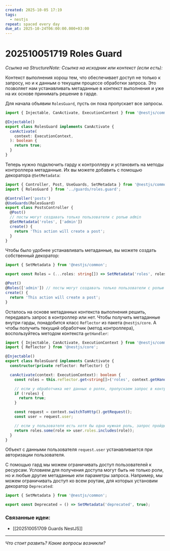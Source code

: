 ```yaml
---
created: 2025-10-05 17:19
tags:
  - nestjs
repeat: spaced every day
due_at: 2025-10-24T06:00:00.000+03:00
---
```

# 202510051719 Roles Guard

*Ссылка на StructureNote:*
*Ссылка на исходник или контекст (если есть):* 

Контекст выполнения хорош тем, что обеспечивает доступ не только к запросу, но и к данным о текущем процессе обработки запроса. Это позволяет нам устанавливать метаданные в контекст выполнения и уже на их основе принимать решение в гарде.

Для начала объявим `RolesGuard`, пусть он пока пропускает все запросы.

```ts
import { Injectable, CanActivate, ExecutionContext } from '@nestjs/common';

@Injectable()
export class RolesGuard implements CanActivate {
  canActivate(
    context: ExecutionContext,
  ): boolean {
    return true;
  }
}
```

Теперь нужно подключить гарду к контроллеру и установить на методы контроллера метаданные. Их вы можете добавить с помощью декоратора `@SetMetadata`:

```ts
import { Controller, Post, UseGuards, SetMetadata } from '@nestjs/common';
import { RolesGuard } from '../guards/roles.guard';

@Controller('posts')
@UseGuards(RolesGuard)
export class PostsController {
  @Post()
  // посты могут создавать только пользователи с ролью admin
  @SetMetadata('roles', ['admin']) 
  create() {
    return 'This action will create a post';
  }
}
```

Чтобы было удобнее устанавливать метаданные, вы можете создать собственный декоратор:

```ts
import { SetMetadata } from '@nestjs/common';

export const Roles = (...roles: string[]) => SetMetadata('roles', roles);
```

```ts
@Post()
@Roles(['admin']) // посты могут создавать только пользователи с ролью admin
create() {
  return 'This action will create a post';
}
```

Осталось на основе метаданных контекста выполнения решить, передавать запрос в контроллер или нет. Чтобы получить метаданные внутри гарды, понадобится класс `Reflector` из пакета `@nestjs/core`. А чтобы получить текущий обработчик (метод контроллера), воспользуйтесь методом контекста `getHandler`:

```ts
import { Injectable, CanActivate, ExecutionContext } from '@nestjs/common';
import { Reflector } from '@nestjs/core';

@Injectable()
export class RolesGuard implements CanActivate {
  constructor(private reflector: Reflector) {}

  canActivate(context: ExecutionContext): boolean {
    const roles = this.reflector.get<string[]>('roles', context.getHandler());

    // если у обработчика нет данных о ролях, пропускаем запрос в контроллер
    if (!roles) {
      return true;
    }

    const request = context.switchToHttp().getRequest();
    const user = request.user;

    // если у пользователя есть хотя бы одна нужная роль, запрос пройдёт дальше
    return roles.some(role => user.roles.includes(role));
  }
}
```

Объект с данными пользователя `request.user` устанавливается при авторизации пользователя.

С помощью гард мы можем ограничивать доступ пользователей к ресурсам. Условием для получения доступа могут быть не только роли, но и любые другие метаданные или параметры запроса. Например, мы можем ограничивать доступ ко всем роутам, для которых установим декоратор `Deprecated`:

```ts
import { SetMetadata } from '@nestjs/common';

export const Deprecated = () => SetMetadata('deprecated', true);
```

### Связанные идеи:

* [[202510051709  Guards NestJS]]
---

*Что стоит развить? Какие вопросы возникли?*
